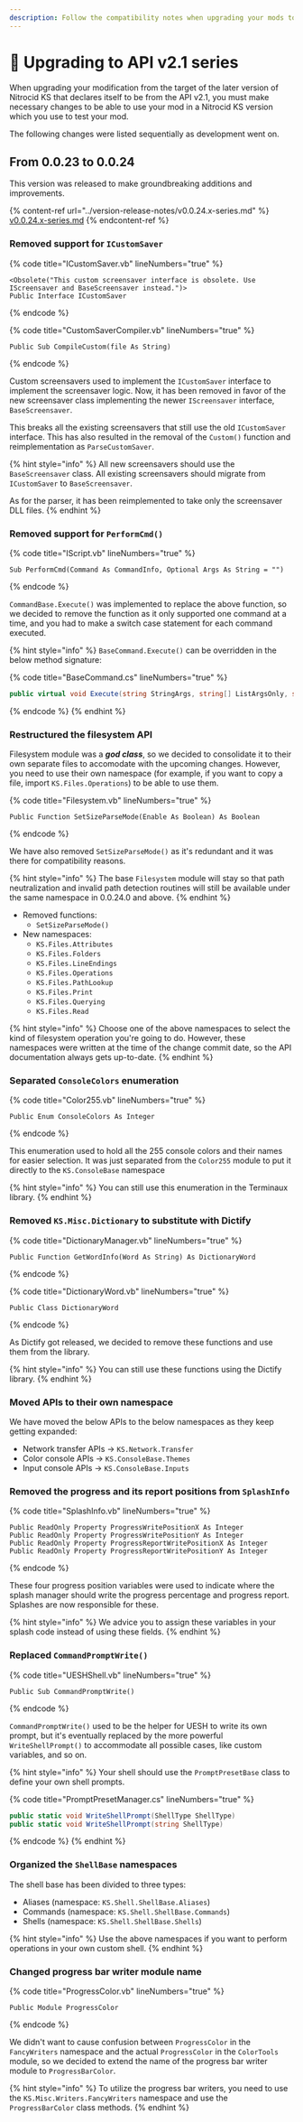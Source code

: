 ```yaml
---
description: Follow the compatibility notes when upgrading your mods to API v2.1 series
---
```


# 🔼 Upgrading to API v2.1 series

When upgrading your modification from the target of the later version of Nitrocid KS that declares itself to be from the API v2.1, you must make necessary changes to be able to use your mod in a Nitrocid KS version which you use to test your mod.

The following changes were listed sequentially as development went on.

## From 0.0.23 to 0.0.24

This version was released to make groundbreaking additions and improvements.

{% content-ref url="../version-release-notes/v0.0.24.x-series.md" %}
[v0.0.24.x-series.md](../version-release-notes/v0.0.24.x-series.md)
{% endcontent-ref %}

### **Removed support for `ICustomSaver`**

{% code title="ICustomSaver.vb" lineNumbers="true" %}
```visual-basic
<Obsolete("This custom screensaver interface is obsolete. Use IScreensaver and BaseScreensaver instead.")>
Public Interface ICustomSaver
```
{% endcode %}

{% code title="CustomSaverCompiler.vb" lineNumbers="true" %}
```visual-basic
Public Sub CompileCustom(file As String)
```
{% endcode %}

Custom screensavers used to implement the `ICustomSaver` interface to implement the screensaver logic. Now, it has been removed in favor of the new screensaver class implementing the newer `IScreensaver` interface, `BaseScreensaver`.

This breaks all the existing screensavers that still use the old `ICustomSaver` interface. This has also resulted in the removal of the `Custom()` function and reimplementation as `ParseCustomSaver`.

{% hint style="info" %}
All new screensavers should use the `BaseScreensaver` class. All existing screensavers should migrate from `ICustomSaver` to `BaseScreensaver`.

As for the parser, it has been reimplemented to take only the screensaver DLL files.
{% endhint %}

### **Removed support for `PerformCmd()`**

{% code title="IScript.vb" lineNumbers="true" %}
```visual-basic
Sub PerformCmd(Command As CommandInfo, Optional Args As String = "")
```
{% endcode %}

`CommandBase.Execute()` was implemented to replace the above function, so we decided to remove the function as it only supported one command at a time, and you had to make a switch case statement for each command executed.

{% hint style="info" %}
`BaseCommand.Execute()` can be overridden in the below method signature:

{% code title="BaseCommand.cs" lineNumbers="true" %}
```csharp
public virtual void Execute(string StringArgs, string[] ListArgsOnly, string[] ListSwitchesOnly)
```
{% endcode %}
{% endhint %}

### **Restructured the filesystem API**

Filesystem module was a _**god class**_, so we decided to consolidate it to their own separate files to accomodate with the upcoming changes. However, you need to use their own namespace (for example, if you want to copy a file, import `KS.Files.Operations`) to be able to use them.

{% code title="Filesystem.vb" lineNumbers="true" %}
```visual-basic
Public Function SetSizeParseMode(Enable As Boolean) As Boolean
```
{% endcode %}

We have also removed `SetSizeParseMode()` as it's redundant and it was there for compatibility reasons.

{% hint style="info" %}
The base `Filesystem` module will stay so that path neutralization and invalid path detection routines will still be available under the same namespace in 0.0.24.0 and above.
{% endhint %}

* Removed functions:
  * `SetSizeParseMode()`
* New namespaces:
  * `KS.Files.Attributes`
  * `KS.Files.Folders`
  * `KS.Files.LineEndings`
  * `KS.Files.Operations`
  * `KS.Files.PathLookup`
  * `KS.Files.Print`
  * `KS.Files.Querying`
  * `KS.Files.Read`

{% hint style="info" %}
Choose one of the above namespaces to select the kind of filesystem operation you're going to do. However, these namespaces were written at the time of the change commit date, so the API documentation always gets up-to-date.
{% endhint %}

### **Separated `ConsoleColors` enumeration**

{% code title="Color255.vb" lineNumbers="true" %}
```visual-basic
Public Enum ConsoleColors As Integer
```
{% endcode %}

This enumeration used to hold all the 255 console colors and their names for easier selection. It was just separated from the `Color255` module to put it directly to the `KS.ConsoleBase` namespace

{% hint style="info" %}
You can still use this enumeration in the Terminaux library.
{% endhint %}

### **Removed `KS.Misc.Dictionary` to substitute with Dictify**

{% code title="DictionaryManager.vb" lineNumbers="true" %}
```visual-basic
Public Function GetWordInfo(Word As String) As DictionaryWord
```
{% endcode %}

{% code title="DictionaryWord.vb" lineNumbers="true" %}
```visual-basic
Public Class DictionaryWord
```
{% endcode %}

As Dictify got released, we decided to remove these functions and use them from the library.

{% hint style="info" %}
You can still use these functions using the Dictify library.
{% endhint %}

### **Moved APIs to their own namespace**

We have moved the below APIs to the below namespaces as they keep getting expanded:

* Network transfer APIs -> `KS.Network.Transfer`
* Color console APIs -> `KS.ConsoleBase.Themes`
* Input console APIs -> `KS.ConsoleBase.Inputs`

### **Removed the progress and its report positions from `SplashInfo`**

{% code title="SplashInfo.vb" lineNumbers="true" %}
```visual-basic
Public ReadOnly Property ProgressWritePositionX As Integer
Public ReadOnly Property ProgressWritePositionY As Integer
Public ReadOnly Property ProgressReportWritePositionX As Integer
Public ReadOnly Property ProgressReportWritePositionY As Integer
```
{% endcode %}

These four progress position variables were used to indicate where the splash manager should write the progress percentage and progress report. Splashes are now responsible for these.

{% hint style="info" %}
We advice you to assign these variables in your splash code instead of using these fields.
{% endhint %}

### **Replaced `CommandPromptWrite()`**

{% code title="UESHShell.vb" lineNumbers="true" %}
```visual-basic
Public Sub CommandPromptWrite()
```
{% endcode %}

`CommandPromptWrite()` used to be the helper for UESH to write its own prompt, but it's eventually replaced by the more powerful `WriteShellPrompt()` to accommodate all possible cases, like custom variables, and so on.

{% hint style="info" %}
Your shell should use the `PromptPresetBase` class to define your own shell prompts.

{% code title="PromptPresetManager.cs" lineNumbers="true" %}
```csharp
public static void WriteShellPrompt(ShellType ShellType)
public static void WriteShellPrompt(string ShellType)
```
{% endcode %}
{% endhint %}

### **Organized the `ShellBase` namespaces**

The shell base has been divided to three types:

* Aliases (namespace: `KS.Shell.ShellBase.Aliases`)
* Commands (namespace: `KS.Shell.ShellBase.Commands`)
* Shells (namespace: `KS.Shell.ShellBase.Shells`)

{% hint style="info" %}
Use the above namespaces if you want to perform operations in your own custom shell.
{% endhint %}

### **Changed progress bar writer module name**

{% code title="ProgressColor.vb" lineNumbers="true" %}
```visual-basic
Public Module ProgressColor
```
{% endcode %}

We didn't want to cause confusion between `ProgressColor` in the `FancyWriters` namespace and the actual `ProgressColor` in the `ColorTools` module, so we decided to extend the name of the progress bar writer module to `ProgressBarColor`.

{% hint style="info" %}
To utilize the progress bar writers, you need to use the `KS.Misc.Writers.FancyWriters` namespace and use the `ProgressBarColor` class methods.
{% endhint %}
